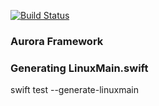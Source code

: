 [![Build Status](https://dev.azure.com/spacenation/aurora-swift/_apis/build/status/spacenation.aurora-swift?branchName=master)](https://dev.azure.com/spacenation/aurora-swift/_build/latest?definitionId=9&branchName=master)

### Aurora Framework

### Generating LinuxMain.swift
swift test --generate-linuxmain
